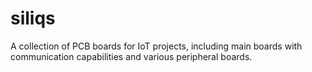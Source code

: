# siliqs
A collection of PCB boards for IoT projects, including main boards with communication capabilities and various peripheral boards.

